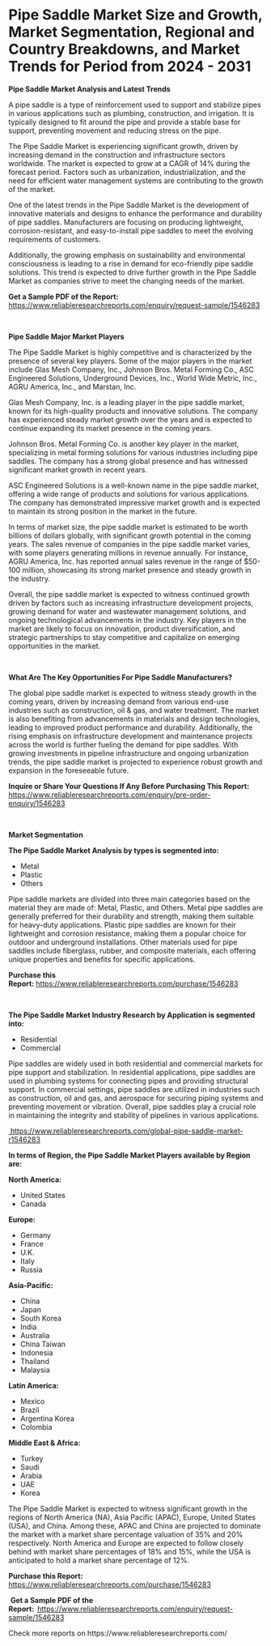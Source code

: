 <p><h1>Pipe Saddle Market Size and Growth, Market Segmentation, Regional and Country Breakdowns, and Market Trends for Period from 2024 -  2031</h1></p><p><strong>Pipe Saddle Market Analysis and Latest Trends</strong></p>
<p><p>A pipe saddle is a type of reinforcement used to support and stabilize pipes in various applications such as plumbing, construction, and irrigation. It is typically designed to fit around the pipe and provide a stable base for support, preventing movement and reducing stress on the pipe.</p><p>The Pipe Saddle Market is experiencing significant growth, driven by increasing demand in the construction and infrastructure sectors worldwide. The market is expected to grow at a CAGR of 14% during the forecast period. Factors such as urbanization, industrialization, and the need for efficient water management systems are contributing to the growth of the market.</p><p>One of the latest trends in the Pipe Saddle Market is the development of innovative materials and designs to enhance the performance and durability of pipe saddles. Manufacturers are focusing on producing lightweight, corrosion-resistant, and easy-to-install pipe saddles to meet the evolving requirements of customers.</p><p>Additionally, the growing emphasis on sustainability and environmental consciousness is leading to a rise in demand for eco-friendly pipe saddle solutions. This trend is expected to drive further growth in the Pipe Saddle Market as companies strive to meet the changing needs of the market.</p></p>
<p><strong>Get a Sample PDF of the Report:&nbsp;</strong> <a href="https://www.reliableresearchreports.com/enquiry/request-sample/1546283">https://www.reliableresearchreports.com/enquiry/request-sample/1546283</a></p>
<p>&nbsp;</p>
<p><strong>Pipe Saddle Major Market Players</strong></p>
<p><p>The Pipe Saddle Market is highly competitive and is characterized by the presence of several key players. Some of the major players in the market include Glas Mesh Company, Inc., Johnson Bros. Metal Forming Co., ASC Engineered Solutions, Underground Devices, Inc., World Wide Metric, Inc., AGRU America, Inc., and Marstan, Inc. </p><p>Glas Mesh Company, Inc. is a leading player in the pipe saddle market, known for its high-quality products and innovative solutions. The company has experienced steady market growth over the years and is expected to continue expanding its market presence in the coming years. </p><p>Johnson Bros. Metal Forming Co. is another key player in the market, specializing in metal forming solutions for various industries including pipe saddles. The company has a strong global presence and has witnessed significant market growth in recent years. </p><p>ASC Engineered Solutions is a well-known name in the pipe saddle market, offering a wide range of products and solutions for various applications. The company has demonstrated impressive market growth and is expected to maintain its strong position in the market in the future.</p><p>In terms of market size, the pipe saddle market is estimated to be worth billions of dollars globally, with significant growth potential in the coming years. The sales revenue of companies in the pipe saddle market varies, with some players generating millions in revenue annually. For instance, AGRU America, Inc. has reported annual sales revenue in the range of $50-100 million, showcasing its strong market presence and steady growth in the industry. </p><p>Overall, the pipe saddle market is expected to witness continued growth driven by factors such as increasing infrastructure development projects, growing demand for water and wastewater management solutions, and ongoing technological advancements in the industry. Key players in the market are likely to focus on innovation, product diversification, and strategic partnerships to stay competitive and capitalize on emerging opportunities in the market.</p></p>
<p>&nbsp;</p>
<p><strong>What Are The Key Opportunities For Pipe Saddle Manufacturers?</strong></p>
<p><p>The global pipe saddle market is expected to witness steady growth in the coming years, driven by increasing demand from various end-use industries such as construction, oil & gas, and water treatment. The market is also benefiting from advancements in materials and design technologies, leading to improved product performance and durability. Additionally, the rising emphasis on infrastructure development and maintenance projects across the world is further fueling the demand for pipe saddles. With growing investments in pipeline infrastructure and ongoing urbanization trends, the pipe saddle market is projected to experience robust growth and expansion in the foreseeable future.</p></p>
<p><strong>Inquire or Share Your Questions If Any Before Purchasing This Report:</strong> <a href="https://www.reliableresearchreports.com/enquiry/pre-order-enquiry/1546283">https://www.reliableresearchreports.com/enquiry/pre-order-enquiry/1546283</a></p>
<p>&nbsp;</p>
<p><strong>Market Segmentation</strong></p>
<p><strong>The Pipe Saddle Market Analysis by types is segmented into:</strong></p>
<p><ul><li>Metal</li><li>Plastic</li><li>Others</li></ul></p>
<p><p>Pipe saddle markets are divided into three main categories based on the material they are made of: Metal, Plastic, and Others. Metal pipe saddles are generally preferred for their durability and strength, making them suitable for heavy-duty applications. Plastic pipe saddles are known for their lightweight and corrosion resistance, making them a popular choice for outdoor and underground installations. Other materials used for pipe saddles include fiberglass, rubber, and composite materials, each offering unique properties and benefits for specific applications.</p></p>
<p><strong>Purchase this Report:&nbsp;</strong><a href="https://www.reliableresearchreports.com/purchase/1546283">https://www.reliableresearchreports.com/purchase/1546283</a></p>
<p>&nbsp;</p>
<p><strong>The Pipe Saddle Market Industry Research by Application is segmented into:</strong></p>
<p><ul><li>Residential</li><li>Commercial</li></ul></p>
<p><p>Pipe saddles are widely used in both residential and commercial markets for pipe support and stabilization. In residential applications, pipe saddles are used in plumbing systems for connecting pipes and providing structural support. In commercial settings, pipe saddles are utilized in industries such as construction, oil and gas, and aerospace for securing piping systems and preventing movement or vibration. Overall, pipe saddles play a crucial role in maintaining the integrity and stability of pipelines in various applications.</p></p>
<p><a href="https://www.reliableresearchreports.com/global-pipe-saddle-market-r1546283">&nbsp;https://www.reliableresearchreports.com/global-pipe-saddle-market-r1546283</a></p>
<p><strong>In terms of Region, the Pipe Saddle Market Players available by Region are:</strong></p>
<p>
    <p> <strong> North America: </strong>
        <ul>
            <li>United States</li>
            <li>Canada</li>
        </ul>
        </p> 
    <p> <strong> Europe: </strong>
        <ul>
            <li>Germany</li>
            <li>France</li>
            <li>U.K.</li>
            <li>Italy</li>
            <li>Russia</li>
        </ul>
        </p> 
    <p> <strong> Asia-Pacific: </strong>
        <ul>
            <li>China</li>
            <li>Japan</li>
            <li>South Korea</li>
            <li>India</li>
            <li>Australia</li>
            <li>China Taiwan</li>
            <li>Indonesia</li>
            <li>Thailand</li>
            <li>Malaysia</li>
        </ul>
        </p> 
    <p> <strong> Latin America: </strong>
        <ul>
            <li>Mexico</li>
            <li>Brazil</li>
            <li>Argentina Korea</li>
            <li>Colombia</li>
        </ul>
        </p> 
    <p> <strong> Middle East & Africa: </strong>
        <ul>
            <li>Turkey</li>
            <li>Saudi</li>
            <li>Arabia</li>
            <li>UAE</li>
            <li>Korea</li>
        </ul>
    </p>
    </p>
<p><p>The Pipe Saddle Market is expected to witness significant growth in the regions of North America (NA), Asia Pacific (APAC), Europe, United States (USA), and China. Among these, APAC and China are projected to dominate the market with a market share percentage valuation of 35% and 20% respectively. North America and Europe are expected to follow closely behind with market share percentages of 18% and 15%, while the USA is anticipated to hold a market share percentage of 12%.</p></p>
<p><strong>Purchase this Report: </strong><a href="https://www.reliableresearchreports.com/purchase/1546283">https://www.reliableresearchreports.com/purchase/1546283</a></p>
<p>&nbsp;<strong>Get a Sample PDF of the Report:&nbsp;&nbsp;</strong><a href="https://www.reliableresearchreports.com/enquiry/request-sample/1546283">https://www.reliableresearchreports.com/enquiry/request-sample/1546283</a></p>
<p><strong></strong></p>
<p>Check more reports on https://www.reliableresearchreports.com/</p>
